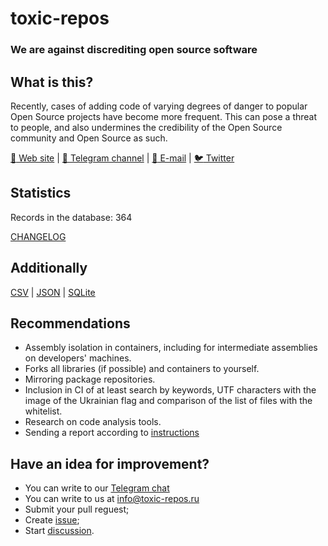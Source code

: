 # toxic-repos

### We are against discrediting open source software

## What is this?

Recently, cases of adding code of varying degrees of danger to popular Open Source projects have become more frequent.
This can pose a threat to people, and also undermines the credibility of the Open Source community and Open Source as such.

[:link: Web site](https://toxic-repos.ru/?utm_source=github&utm_medium=repository&utm_campaign=md) | [:speech_balloon: Telegram channel](https://t.me/toxic_repos) | [:email: E-mail](info@toxic-repos.ru) | [:bird: Twitter](https://twitter.com/ZStravnik)

## Statistics

Records in the database: 364

[CHANGELOG](CHANGELOG.md)

## Additionally

[CSV](data/csv/toxic-repos.csv) | [JSON](data/json/toxic-repos.json) | [SQLite](data/sqlite/toxic-repos.sqlite3)

## Recommendations

- Assembly isolation in containers, including for intermediate assemblies on developers' machines.
- Forks all libraries (if possible) and containers to yourself.
- Mirroring package repositories.
- Inclusion in CI of at least search by keywords, UTF characters with the image of the Ukrainian flag and comparison of the list of files with the whitelist.
- Research on code analysis tools.
- Sending a report according to [instructions](HOW-TO-REPORT.md)

## Have an idea for improvement?

- You can write to our [Telegram chat](https://t.me/toxic_repos)
- You can write to us at info@toxic-repos.ru
- Submit your pull reguest;
- Create [issue](https://github.com/stravnik/toxic-repos/issues/new);
- Start [discussion](https://github.com/stravnik/toxic-repos/discussions/new).
